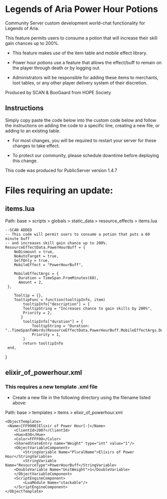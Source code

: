 # Legends of Aria Power Hour Potions
Community Server custom development world-chat functionality for Legends of Aria.

This feature permits users to consume a potion that will increase their skill gain chances up to 200%.  

- This feature makes use of the item table and mobile effect library.

- Power hour potions use a feature that allows the effect/buff to remain on the player through death or by logging out.

- Administrators will be responsible for adding these items to merchants, loot tables, or any other player delivery system of their discretion.

Produced by SCAN & BooGaard from HOPE Society

## Instructions

Simply copy paste the code below into the custom code below and follow the instructions on adding the code to a specific line, creating a new file, or adding to an existing table. 

- For most changes,  you will be required to restart your server for these changes to take effect.  

- To protect our community, please schedule downtime before deploying this change.

This code was produced for PublicServer version 1.4.7




# Files requiring an update:

## items.lua

Path:  base > scripts > globals > static_data > resource_effects > items.lua

    --SCAN ADDED
    -- This code will permit users to consume a potion that puts a 60 minute buff 
    -- and increases skill gain chance up to 200%.
    ResourceEffectData.PowerHourBuff = {
        NoDismount = true,
        NoAutoTarget = true,
        SelfOnly = true,
        MobileEffect = "PowerHourBuff",

        MobileEffectArgs = {
          Duration = TimeSpan.FromMinutes(60),
          Amount = 2,
     },

        Tooltip = {},
        TooltipFunc = function(tooltipInfo, item)
            tooltipInfo["description"] = {
            TooltipString = "Increases chance to gain skills by 200%",
            Priority = 2,
           }
            tooltipInfo["duration"] = {
                TooltipString = "Duration: "..TimeSpanToWords(ResourceEffectData.PowerHourBuff.MobileEffectArgs.Duration),
                Priority = 1,
            }
            return tooltipInfo
     end,
}


## elixir_of_powerhour.xml

### This requires a new template .xml file

- Create a new file in the following directory using the filename listed above:

Path:  base > templates > items > elixir_of_powerhour.xml

    <ObjectTemplate>
     <Name>[FF9900]Elixir of Power Hour[-]</Name>
	    <ClientId>2007</ClientId>
	    <Hue>830</Hue>
	    <Color>FFFF00</Color>
	    <SharedStateEntry name="Weight" type="int" value="1"/>
	    <ObjectVariableComponent>
		    <StringVariable Name="PluralName">Elixirs of Power Hour</StringVariable>
		    <StringVariable Name="ResourceType">PowerHourBuff</StringVariable>
        <DoubleVariable Name="UnitWeight">1</DoubleVariable>
	    </ObjectVariableComponent>
        <ScriptEngineComponent>
		    <LuaModule Name="stackable"/>
	    </ScriptEngineComponent>				    	
    </ObjectTemplate>


